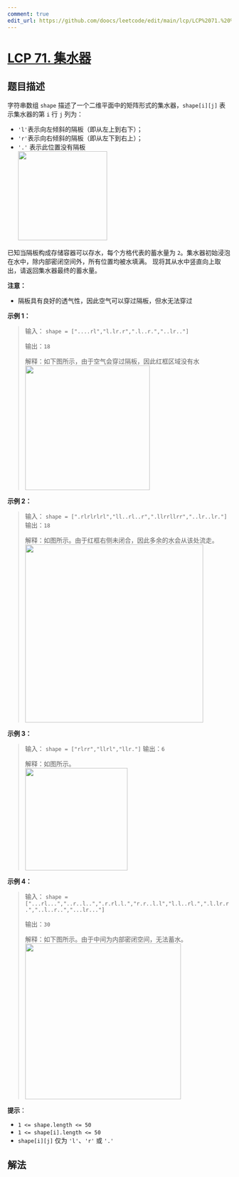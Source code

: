 ```yaml
---
comment: true
edit_url: https://github.com/doocs/leetcode/edit/main/lcp/LCP%2071.%20%E9%9B%86%E6%B0%B4%E5%99%A8/README.md
---
```


# [LCP 71. 集水器](https://leetcode.cn/problems/kskhHQ)

## 题目描述

<!-- 这里写题目描述 -->

字符串数组 `shape` 描述了一个二维平面中的矩阵形式的集水器，`shape[i][j]` 表示集水器的第 `i` 行 `j` 列为：

-   `'l'`表示向左倾斜的隔板（即从左上到右下）；
-   `'r'`表示向右倾斜的隔板（即从左下到右上）；
-   `'.'` 表示此位置没有隔板
    <br><img alt="" src="https://fastly.jsdelivr.net/gh/doocs/leetcode@main/lcp/LCP%2071.%20%E9%9B%86%E6%B0%B4%E5%99%A8/images/1664424667-wMnPja-image.png" style="width: 200px;" />

已知当隔板构成存储容器可以存水，每个方格代表的蓄水量为 `2`。集水器初始浸泡在水中，除内部密闭空间外，所有位置均被水填满。
现将其从水中竖直向上取出，请返回集水器最终的蓄水量。

**注意：**

-   隔板具有良好的透气性，因此空气可以穿过隔板，但水无法穿过

**示例 1：**

> 输入：
> `shape = ["....rl","l.lr.r",".l..r.","..lr.."]`
>
> 输出：`18`
>
> 解释：如下图所示，由于空气会穿过隔板，因此红框区域没有水
> <br><img alt="" src="https://fastly.jsdelivr.net/gh/doocs/leetcode@main/lcp/LCP%2071.%20%E9%9B%86%E6%B0%B4%E5%99%A8/images/1664436239-eyYxeP-image.png" style="width: 280px;" />

**示例 2：**

> 输入：
> `shape = [".rlrlrlrl","ll..rl..r",".llrrllrr","..lr..lr."]`
> 输出：`18`
>
> 解释：如图所示。由于红框右侧未闭合，因此多余的水会从该处流走。
> <br><img alt="" src="https://fastly.jsdelivr.net/gh/doocs/leetcode@main/lcp/LCP%2071.%20%E9%9B%86%E6%B0%B4%E5%99%A8/images/1664436082-SibVMv-image.png" style="width: 400px;" />

**示例 3：**

> 输入：
> `shape = ["rlrr","llrl","llr."]`
> 输出：`6`
>
> 解释：如图所示。
> <br><img alt="" src="https://fastly.jsdelivr.net/gh/doocs/leetcode@main/lcp/LCP%2071.%20%E9%9B%86%E6%B0%B4%E5%99%A8/images/1664424855-dwpUHO-image.png" style="width: 230px;" />

**示例 4：**

> 输入：
> `shape = ["...rl...","..r..l..",".r.rl.l.","r.r..l.l","l.l..rl.",".l.lr.r.","..l..r..","...lr..."]`
>
> 输出：`30`
>
> 解释：如下图所示。由于中间为内部密闭空间，无法蓄水。
> <br><img alt="" src="https://fastly.jsdelivr.net/gh/doocs/leetcode@main/lcp/LCP%2071.%20%E9%9B%86%E6%B0%B4%E5%99%A8/images/1664424894-mClEXh-image.png" style="width: 350px;" />

**提示**：

-   `1 <= shape.length <= 50`
-   `1 <= shape[i].length <= 50`
-   `shape[i][j]` 仅为 `'l'`、`'r'` 或 `'.'`

## 解法

<!-- end -->
